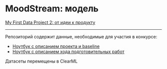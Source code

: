 # MoodStream: модель

[My First Data Project 2: от идеи к продукту](https://ods.ai/tracks/mfdp2)

---

Репозиторий содержит данные, необходимые для участия в конкурсе:
- [Ноутбук с описанием проекта и baseline](./MoodStream.ipynb)
- [Ноутбук с описанием хода подготовительных работ](./MoodStream_PREP.ipynb)

Датасеты перемещены в ClearML
